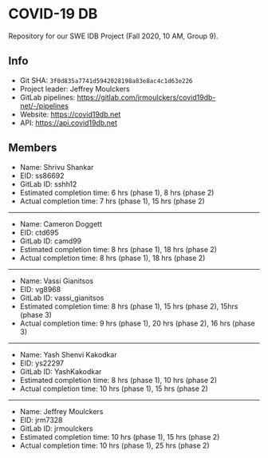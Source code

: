 # COVID-19 DB

Repository for our SWE IDB Project (Fall 2020, 10 AM, Group 9).

## Info

- Git SHA: `3f0d835a7741d5942028198a83e8ac4c1d63e226`
- Project leader: Jeffrey Moulckers
- GitLab pipelines: https://gitlab.com/jrmoulckers/covid19db-net/-/pipelines
- Website: https://covid19db.net
- API: https://api.covid19db.net

## Members

- Name: Shrivu Shankar
- EID: ss86692
- GitLab ID: sshh12
- Estimated completion time: 6 hrs (phase 1), 8 hrs (phase 2)
- Actual completion time: 7 hrs (phase 1), 15 hrs (phase 2)

---

- Name: Cameron Doggett
- EID: ctd695
- GitLab ID: camd99
- Estimated completion time: 8 hrs (phase 1), 18 hrs (phase 2)
- Actual completion time: 8 hrs (phase 1), 18 hrs (phase 2)

---

- Name: Vassi Gianitsos
- EID: vg8968
- GitLab ID: vassi_gianitsos
- Estimated completion time: 8 hrs (phase 1), 15 hrs (phase 2), 15hrs (phase 3)
- Actual completion time: 9 hrs (phase 1), 20 hrs (phase 2), 16 hrs (phase 3)

---

- Name: Yash Shenvi Kakodkar
- EID: ys22297
- GitLab ID: YashKakodkar
- Estimated completion time: 8 hrs (phase 1), 10 hrs (phase 2)
- Actual completion time: 10 hrs (phase 1), 15 hrs (phase 2)

---

- Name: Jeffrey Moulckers
- EID: jrm7328
- GitLab ID: jrmoulckers
- Estimated completion time: 10 hrs (phase 1), 15 hrs (phase 2)
- Actual completion time: 10 hrs (phase 1), 25 hrs (phase 2)
